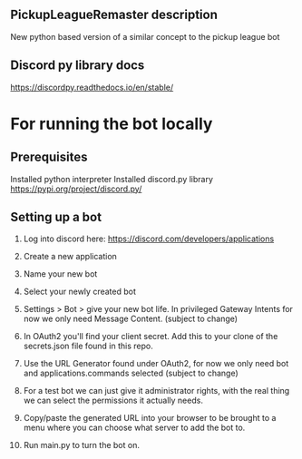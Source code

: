 
## PickupLeagueRemaster description
New python based version of a similar concept to the pickup league bot

## Discord py library docs
https://discordpy.readthedocs.io/en/stable/

# For running the bot locally
## Prerequisites

Installed python interpreter
Installed discord.py library https://pypi.org/project/discord.py/

## Setting up a bot
1. Log into discord here:
https://discord.com/developers/applications

2. Create a new application
3. Name your new bot
4. Select your newly created bot
5. Settings > Bot > give your new bot life. In privileged Gateway Intents for now we only need Message Content. (subject to change)
6. In OAuth2 you'll find your client secret. Add this to your clone of the secrets.json file found in this repo.
7. Use the URL Generator found under OAuth2, for now we only need bot and applications.commands selected (subject to change)
8. For a test bot we can just give it administrator rights, with the real thing we can select the permissions it actually needs.
9. Copy/paste the generated URL into your browser to be brought to a menu where you can choose what server to add the bot to.
10. Run main.py to turn the bot on.